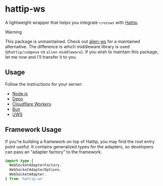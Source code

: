 # hattip-ws

A lightweight wrapper that helps you integrate `crossws` with [Hattip](https://github.com/hattipjs/hattip).

> [!WARNING]
> This package is unmaintained. Check out [alien-ws](https://github.com/alien-rpc/alien-ws) for a maintained alternative. The difference is which middleware library is used (`@hattip/compose` vs `alien-middleware`). If you wish to maintain this package, let me now and I'll transfer it to you.

## Usage

Follow the instructions for your server:

- [Node.js](https://github.com/alloc/hattip-ws/tree/main/src/adapters/node)
- [Deno](https://github.com/alloc/hattip-ws/tree/main/src/adapters/deno)
- [Cloudflare Workers](https://github.com/alloc/hattip-ws/tree/main/src/adapters/cloudflare-workers)
- [Bun](https://github.com/alloc/hattip-ws/tree/main/src/adapters/bun)
- [UWS](https://github.com/alloc/hattip-ws/tree/main/src/adapters/uwebsockets)

## Framework Usage

If you're building a framework on top of Hattip, you may find the root entry point useful. It contains generalized types for the adapters, so developers can pass an “adapter factory” to the framework.

```ts
import type {
  WebSocketAdapterFactory,
  WebSocketAdapterOptions,
  WebSocketAdapter,
} from 'hattip-ws'
```
